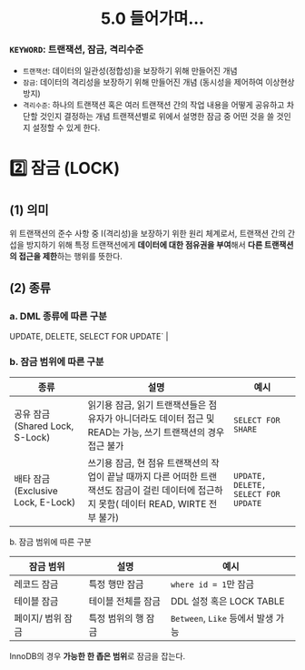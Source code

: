 <h1 align = 'center'> 5.0 들어가며...</h1>

### `KEYWORD`: 트랜잭션, 잠금, 격리수준

- `트랜잭션`: 데이터의 일관성(정합성)을 보장하기 위해 만들어진 개념
- `잠금`: 데이터의 격리성을 보장하기 위해 만들어진 개념 (동시성을 제어하여 이상현상 방지)
- `격리수준`: 하나의 트랜잭션 혹은 여러 트랜잭션 간의 작업 내용을 어떻게 공유하고 차단할 것인지 결정하는 개념 
  트랜잭션별로 위에서 설명한 잠금 중 어떤 것을 쓸 것인지 설정할 수 있게 한다.



# 2️⃣ 잠금 (LOCK)

## (1) 의미

위 트랜잭션의 준수 사항 중 I(격리성)을 보장하기 위한 원리 체계로서,
트랜잭션 간의 간섭을 방지하기 위해 특정 트랜잭션에게 **데이터에 대한 점유권을 부여**해서 **다른 트랜잭션의 접근을 제한**하는 행위를 뜻한다. 

## (2) 종류

### a. DML 종류에 따른 구분

UPDATE, DELETE, SELECT FOR UPDATE` |

### b. 잠금 범위에 따른 구분

| 종류                               | 설명                                                         | 예시                                |
| ---------------------------------- | ------------------------------------------------------------ | ----------------------------------- |
| 공유 잠금(Shared Lock, S-Lock)     | 읽기용 잠금, 읽기 트랜잭션들은 점유자가 아니더라도 데이터 접근 및 READ는 가능, 쓰기 트랜잭션의 경우 접근 불가 | `SELECT FOR SHARE`                  |
| 배타 잠금 (Exclusive Lock, E-Lock) | 쓰기용 잠금, 현 점유 트랜잭션의 작업이 끝날 때까지 다른 어떠한 트랜잭션도 잠금이 걸린 데이터에 접근하지 못함( 데이터 READ, WIRTE 전부 불가) | `UPDATE, DELETE, SELECT FOR UPDATE` |

b. 잠금 범위에 따른 구분


| 잠금 범위         | 설명                | 예시                               |
| ----------------- | ------------------- | ---------------------------------- |
| 레코드 잠금       | 특정 행만 잠금      | `where id = 1`만 잠금              |
| 테이블 잠금       | 테이블 전체를 잠금  | DDL 설정 혹은 LOCK TABLE           |
| 페이지/ 범위 잠금 | 특정 범위의 행 잠금 | `Between`, `Like` 등에서 발생 가능 |

InnoDB의 경우 **가능한 한 좁은 범위**로 잠금을 잡는다.
